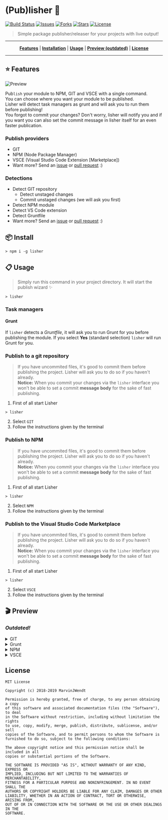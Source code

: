 # (Pub)lisher :rocket:

[![Build Status](https://travis-ci.com/1337z/lisher.svg?branch=master)](https://travis-ci.com/1337z/lisher) [![Issues](https://img.shields.io/github/issues/1337z/lisher.svg)](https://github.com/1337z/lisher/issues) [![Forks](https://img.shields.io/github/forks/1337z/lisher.svg)](https://github.com/1337z/lisher/fork) [![Stars](https://img.shields.io/github/stars/1337z/lisher.svg)](https://github.com/1337z/lisher/stargazers) [![License](https://img.shields.io/github/license/1337z/lisher.svg)](LICENSE)

> Simple package publisher/releaser for your projects with live output!

---

<p align="center">
<strong><a href="#star-features">Features</a></strong>
|
<strong><a href="#package-install">Installation</a></strong>
|
<strong><a href="#clipboard-usage">Usage</a></strong>
|
<strong><a href="#clapper-preview">Preview (outdated)</a></strong>
|
<strong><a href="#license">License</a></strong>
</p>

---

## :star: Features

![Preview](https://i.imgur.com/wJnWbSW.gif)

Pub`lish` your module to NPM, GIT and VSCE with a single command.  
You can choose where you want your module to be published.  
Lisher will detect task managers as grunt and will ask you to run them before publishing!  
You forgot to commit your changes? Don't worry, lisher will notify you and if you want you can also set the commit message in lisher itself for an even faster publication.

### Publish providers

- GIT
- NPM (Node Package Manager)
- VSCE (Visual Studio Code Extension [Marketplace])
- Want more? Send an [issue](https://github.com/1337z/lisher/issues/new) or [pull request](https://github.com/1337z/lisher/pulls) :)

### Detections

- Detect GIT repository
  - Detect unstaged changes
  - Commit unstaged changes (we will ask you first)
- Detect NPM module
- Detect VS Code extension
- Detect Gruntfile
- Want more? Send an [issue](https://github.com/1337z/lisher/issues/new) or [pull request](https://github.com/1337z/lisher/pulls) :)

## :package: Install

```command
> npm i -g lisher
```

## :clipboard: Usage

> Simply run this command in your project directory. It will start the publish wizard :sparkles:

```command
> lisher
```

### Task managers

#### Grunt

If `lisher` detects a _Gruntfile_, it will ask you to run Grunt for you before publishing the module. If you select **Yes** (standard selection) `lisher` will run Grunt for you.

### Publish to a git repository

> If you have uncommited files, it's good to commit them before publishing the project. Lisher will ask you to do so if you haven't already.  
> **Notice:** When you commit your changes via the `lisher` interface you won't be able to set a commit **message body** for the sake of fast publishing.

1. First of all start Lisher

```command
> lisher
```

2. Select `GIT`
3. Follow the instructions given by the terminal

### Publish to NPM

> If you have uncommited files, it's good to commit them before publishing the project. Lisher will ask you to do so if you haven't already.  
> **Notice:** When you commit your changes via the `lisher` interface you won't be able to set a commit **message body** for the sake of fast publishing.

1. First of all start Lisher

```command
> lisher
```

2. Select `NPM`
3. Follow the instructions given by the terminal

### Publish to the Visual Studio Code Marketplace

> If you have uncommited files, it's good to commit them before publishing the project. Lisher will ask you to do so if you haven't already.  
> **Notice:** When you commit your changes via the `lisher` interface you won't be able to set a commit **message body** for the sake of fast publishing.

1. First of all start Lisher

```command
> lisher
```

2. Select `VSCE`
3. Follow the instructions given by the terminal

## :clapper: Preview

### _Outdated!_

<details>
<summary>GIT</summary>

### GIT

![Preview GIT](https://i.imgur.com/CLg5uFW.gif)

#### GIT with dirty working directory

![Preview GIT dirty workdir](https://i.imgur.com/MXi6KJE.gif)

</details>

<details>
<summary>Grunt</summary>

### Grunt task manager

![Preview Grunt](https://i.imgur.com/8SASVLE.gif)

</details>

<details>
<summary>NPM</summary>

### NPM & GIT

![Preview NPM](https://i.imgur.com/fKOa0mv.gif)

</details>

<details>
<summary>VSCE</summary>

### VSCE & GIT

![Preview VSCE](https://i.imgur.com/ljn4bti.gif)

</details>

## License

```
MIT License

Copyright (c) 2018-2019 MarvinJWendt

Permission is hereby granted, free of charge, to any person obtaining a copy
of this software and associated documentation files (the "Software"), to deal
in the Software without restriction, including without limitation the rights
to use, copy, modify, merge, publish, distribute, sublicense, and/or sell
copies of the Software, and to permit persons to whom the Software is
furnished to do so, subject to the following conditions:

The above copyright notice and this permission notice shall be included in all
copies or substantial portions of the Software.

THE SOFTWARE IS PROVIDED "AS IS", WITHOUT WARRANTY OF ANY KIND, EXPRESS OR
IMPLIED, INCLUDING BUT NOT LIMITED TO THE WARRANTIES OF MERCHANTABILITY,
FITNESS FOR A PARTICULAR PURPOSE AND NONINFRINGEMENT. IN NO EVENT SHALL THE
AUTHORS OR COPYRIGHT HOLDERS BE LIABLE FOR ANY CLAIM, DAMAGES OR OTHER
LIABILITY, WHETHER IN AN ACTION OF CONTRACT, TORT OR OTHERWISE, ARISING FROM,
OUT OF OR IN CONNECTION WITH THE SOFTWARE OR THE USE OR OTHER DEALINGS IN THE
SOFTWARE.

```
